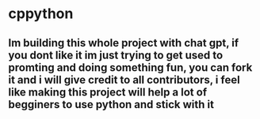 # cppython
## Im building this whole project with chat gpt, if you dont like it im just trying to get used to promting and doing something fun, you can fork it and i will give credit to all contributors, i feel like making this project will help a lot of begginers to use python and stick with it
